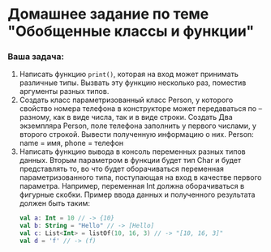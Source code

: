 # Домашнее задание по теме "Обобщенные классы и функции"

### Ваша задача:

1. Написать функцию `print()`, которая на вход может принимать различные типы. Вызвать эту функцию несколько раз, поместив аргументы разных типов.
2. Создать класс параметризованный класс Person, у которого свойство номера телефона в конструкторе может передаваться по – разному, как в виде числа, так и в виде строки. Создать Два экземпляра Person, поле телефона заполнить у первого числами, у второго строкой. Вывести полученную информацию о них. Person: name = имя, phone = телефон
3. Написать функцию вывода в консоль переменных разных типов данных. Вторым параметром в функции будет тип Char и будет представлять то, во что будет оборачиваться переменная параметризованного типа, поступающая на вход в качестве первого параметра. Например, переменная Int должна оборачиваться в фигурные скобки. Пример ввода данных и полученного результата должен быть таким:
   ``` Kotlin 
   val a: Int = 10 // -> {10}
   val b: String = "Hello" // -> [Hello]
   val c: List<Int> = listOf(10, 16, 3) // -> "[10, 16, 3]"
   val d = 'f' // -> (f)
   ```